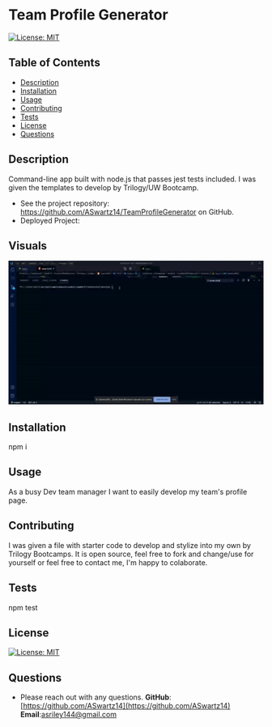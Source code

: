 # Team Profile Generator
  [![License: MIT](https://img.shields.io/badge/License-MIT-yellow.svg)](https://opensource.org/licenses/MIT)
  ## Table of Contents
  - [Description](#description)
  - [Installation](#installation)
  - [Usage](#usage)
  - [Contributing](#contributing)
  - [Tests](#test)
  - [License](#license)
  - [Questions](#questions)
  
  ## Description
  Command-line app built with node.js that passes jest tests included. I was given the templates to develop by Trilogy/UW Bootcamp. 
  * See the project repository: https://github.com/ASwartz14/TeamProfileGenerator on GitHub.
  * Deployed Project: 
 ## Visuals
 ![TeamProfileGenerator](https://github.com/ASwartz14/TeamProfileGenerator/blob/master/Develop/assets/ezgif.com-gif-maker%20(2).gif)
  ## Installation
  npm i
  ## Usage 
  As a busy Dev team manager I want to easily develop my team's profile page. 
  ## Contributing
  I was given a file with starter code to develop and stylize into my own by Trilogy Bootcamps. It is open source, feel free to fork and change/use for yourself or feel free to contact me, I'm happy to colaborate.
  ## Tests
  npm test
  ## License
  [![License: MIT](https://img.shields.io/badge/License-MIT-yellow.svg)](https://opensource.org/licenses/MIT)
  ## Questions
  * Please reach out with any questions.
  **GitHub**: [https://github.com/ASwartz14](https://github.com/ASwartz14)
  **Email**:asriley144@gmail.com
